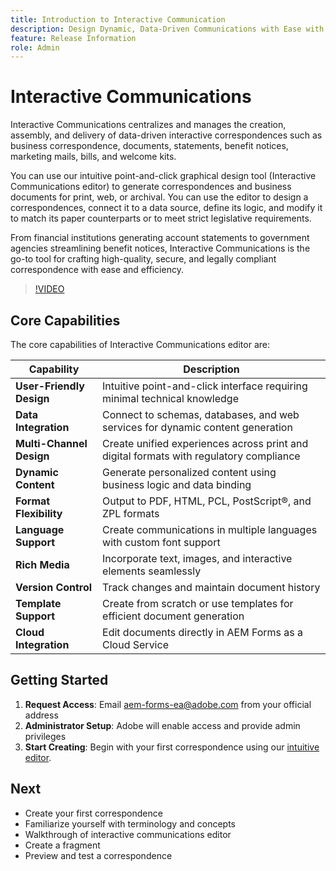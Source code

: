 ```yaml
---
title: Introduction to Interactive Communication 
description: Design Dynamic, Data-Driven Communications with Ease with AEM Forms Interactive Communications
feature: Release Information
role: Admin
---
```

# Interactive Communications

Interactive Communications centralizes and manages the creation, assembly, and delivery of data-driven interactive correspondences such as business correspondence, documents, statements, benefit notices, marketing mails, bills, and welcome kits.

You can use our intuitive point-and-click graphical design tool (Interactive Communications editor) to generate correspondences and business documents for print, web, or archival. You can use the editor to design a correspondences, connect it to a data source, define its logic, and modify it to match its paper counterparts or to meet strict legislative requirements.

From financial institutions generating account statements to government agencies streamlining benefit notices, Interactive Communications is the go-to tool for crafting high-quality, secure, and legally compliant correspondence with ease and efficiency.

>[!VIDEO](https://video.tv.adobe.com/v/3444094)

<!-- [!VIDEO](https://video.tv.adobe.com/v/3444094/)

 ![Interactive Communication Editor](/help/assets/ic-editor.png)

--> 

## Core Capabilities 

The core capabilities of Interactive Communications editor are: 

| Capability | Description |
|------------|-------------|
| **User-Friendly Design** | Intuitive point-and-click interface requiring minimal technical knowledge |
| **Data Integration** | Connect to schemas, databases, and web services for dynamic content generation |
| **Multi-Channel Design** | Create unified experiences across print and digital formats with regulatory compliance |
| **Dynamic Content** | Generate personalized content using business logic and data binding |
| **Format Flexibility** | Output to PDF, HTML, PCL, PostScript&reg;, and ZPL formats |
| **Language Support** | Create communications in multiple languages with custom font support |
| **Rich Media** | Incorporate text, images, and interactive elements seamlessly |
| **Version Control** | Track changes and maintain document history |
| **Template Support** | Create from scratch or use templates for efficient document generation |
| **Cloud Integration** | Edit documents directly in AEM Forms as a Cloud Service |


## Getting Started

1. **Request Access**: Email [aem-forms-ea@adobe.com](mailto:aem-forms-ea@adobe.com) from your official address
2. **Administrator Setup**: Adobe will enable access and provide admin privileges
3. **Start Creating**: Begin with your first correspondence using our [intuitive editor](https://video.tv.adobe.com/v/3444094/). 



<!-- 


The Interactive Communication editor runs in any modern browser. It can be used to: 

* generate dynamic data-driven documents or correspondences and customized business documents or correspondences for print, web, or archival. 

* develop PDF documents for integration into existing workflows by binding communications to adaptive forms, XML schemas, XML sample files, databases, and web services. 

* integrate business data and render communications as a number of file types, including Adobe PDF, HTML, and printing for PCL, Adobe PostScript&reg; and Zebra (ZPL) printers.

* create interactive data capture applications by leading users through a series of visually appealing and streamlined panels, improving usability and reducing data entry errors.

## Key Features of the editor 

* **User-Friendly Interface**: The Interactive Communication editor features a point-and-click design tool that is easy to use, allowing designers to create professional communications without extensive technical knowledge.

* **Design Flexibility**: Users can design communications that match both paper and digital formats, ensuring consistency and compliance with legislative requirements.

* **Data Integration**: The tool seamlessly connects communication fields to various data sources, including XML schemas, sample files, databases, and web services.

* **Logic Definition**: Designers can define intricate logic within their communications, enhancing functionality and interactivity. 

* **Communication Creation**: Create a communication from scratch or from a template, offering flexibility and efficiency in document generation.

* **Rich Media Integration**: Add text, images, and art to your communications, creating visually appealing and engaging communication.

* **Seamless Editing**: Edit your communication documents saved in AEM Forms as a Cloud Service, ensuring easy access and continuous updates.

* **Change Tracking**: Track and review changes, maintaining a clear record of document modifications and ensuring version control.


![Output Formats and Usages](/help/assets/interactive-communication.png){align="center"}

## Usage across AEM Forms

Documents, templates, or designs created in Interactive Communication editor offer several key applications:

| **Usage**                                      | **Description**                                                                 |
|-------------------------------------------------|---------------------------------------------------------------------------------|
| PDF Document or Correspondence Creation                          | Used to generate PDF documents or correspondence for various business needs.                      |
| Document of Record Templates                   | Serves as custom templates for Documents of Record.                    |
| AEM Forms Communication APIs                   | Used as a template for various AEM Forms Communication APIs for seamless integration and automation. |


## Onboarding

The Interactive Communication editor is available for free to AEM Forms as a Cloud Service customers. You can write to mailto:aem-forms-ea@adobe.com from your official address to request access.

Adobe enables access for your organization and provide required privileges to the person designated as administrator in your organization. 

## Supported languages 

You can use the editor to create communication in languages of your choice. You can also use custom fonts in a communication. 


<!-- Communications that are created in Interactive Communication Editor can be merged with business data and rendered as a number of file types, including Adobe PDF, HTML, and printing for PCL, Adobe PostScript&reg; and Zebra (ZPL) printers.

Communication author can fill fields of a communication to personalize it for a reciever and print it, or print and fill the communication by hand. 

Communication developers can also use Interactive Communication Editor to create applications that generate dynamic, data-driven documents and produce customized business documents for print, web, or archival. 

Using communication designs, developers can create, interactive data capture applications by leading users through a series of visually appealing and streamlined panels, improving usability and reducing data entry errors. 

You can also build and maintain data capture solutions that read from, validate against, and add to corporate data sources. 

With Interactive Communication, you can integrate PDF documents into existing workflows by binding forms to XML schemas, XML sample files, databases, and web services. Forms and documents that are created in Designer can be merged with business data and rendered as a number of file types, including Adobe PDF, HTML, and printing for PCL, Adobe PostScript&reg; and Zebra (ZPL) printers. -->

## Next

* Create your first correspondence
* Familiarize yourself with terminology and concepts 
* Walkthrough of interactive communications editor
* Create a fragment
* Preview and test a correspondence